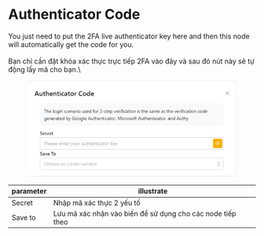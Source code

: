# Authenticator Code

You just need to put the 2FA live authenticator key here and then this node will automatically get the code for you.\
\
Bạn chỉ cần đặt khóa xác thực trực tiếp 2FA vào đây và sau đó nút này sẽ tự động lấy mã cho bạn.\


<figure><img src="../../.gitbook/assets/Authenticator Code.jpg" alt=""><figcaption></figcaption></figure>



| parameter | illustrate                                                 |
| --------- | ---------------------------------------------------------- |
| Secret    | Nhập mã xác thực 2 yếu tố                                  |
| Save to   | Lưu mã xác nhận vào biến để sử dụng cho các node tiếp theo |
